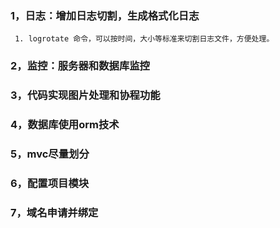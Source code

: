 ### 1，日志：增加日志切割，生成格式化日志
     1. logrotate 命令，可以按时间，大小等标准来切割日志文件，方便处理。
### 2，监控：服务器和数据库监控
### 3，代码实现图片处理和协程功能
### 4，数据库使用orm技术
### 5，mvc尽量划分
### 6，配置项目模块
### 7，域名申请并绑定
